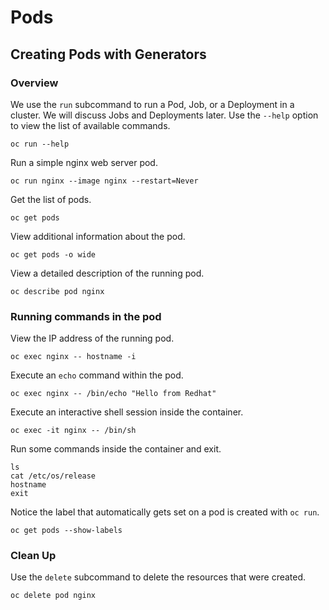 # Pods

## Creating Pods with Generators

### Overview

We use the `run` subcommand to run a Pod, Job, or a Deployment in a cluster. We will discuss Jobs and Deployments later. Use the `--help` option to view the list of available commands.


`oc run --help`

Run a simple nginx web server pod.

`oc run nginx --image nginx --restart=Never`

Get the list of pods.

`oc get pods`

View additional information about the pod.

`oc get pods -o wide`

View a detailed description of the running pod.

`oc describe pod nginx`


### Running commands in the pod

View the IP address of the running pod.

`oc exec nginx -- hostname -i`

Execute an `echo` command within the pod.

`oc exec nginx -- /bin/echo "Hello from Redhat"`

Execute an interactive shell session inside the container.

`oc exec -it nginx -- /bin/sh`

Run some commands inside the container and exit.
```
ls
cat /etc/os/release
hostname
exit
```

Notice the label that automatically gets set on a pod is created with `oc run`.

`oc get pods --show-labels`

### Clean Up

Use the `delete` subcommand to delete the resources that were created.

`oc delete pod nginx`
